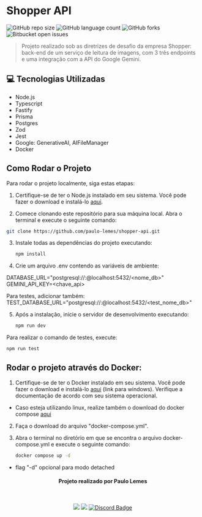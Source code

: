 # Shopper API

![GitHub repo size](https://img.shields.io/github/repo-size/paulo-lemes/shopper-api?style=for-the-badge)
![GitHub language count](https://img.shields.io/github/languages/count/paulo-lemes/shopper-api?style=for-the-badge)
![GitHub forks](https://img.shields.io/github/forks/paulo-lemes/shopper-api?style=for-the-badge)
![Bitbucket open issues](https://img.shields.io/bitbucket/issues/paulo-lemes/shopper-api?style=for-the-badge)

> Projeto realizado sob as diretrizes de desafio da empresa Shopper: back-end de um serviço de leitura de imagens, com 3 três endpoints e uma integração com a API do Google Gemini.

## 💻 Tecnologias Utilizadas

- Node.js
- Typescript
- Fastify
- Prisma
- Postgres
- Zod
- Jest
- Google: GenerativeAI, AIFileManager
- Docker

## Como Rodar o Projeto

Para rodar o projeto localmente, siga estas etapas:

1. Certifique-se de ter o Node.js instalado em seu sistema. Você pode fazer o download e instalá-lo [aqui](https://nodejs.org/).

2. Comece clonando este repositório para sua máquina local. Abra o terminal e execute o seguinte comando:

```bash
git clone https://github.com/paulo-lemes/shopper-api.git
```

3. Instale todas as dependências do projeto executando:

   ```bash
   npm install
   ```

4. Crie um arquivo .env contendo as variáveis de ambiente:

  DATABASE_URL="postgresql://<user>:<password>@localhost:5432/<nome_db>"
  GEMINI_API_KEY=<chave_api>

  Para testes, adicionar também:
  TEST_DATABASE_URL="postgresql://<user>:<password>@localhost:5432/<test_nome_db>"

5. Após a instalação, inicie o servidor de desenvolvimento executando:

   ```bash
   npm run dev
   ```
   
Para realizar o comando de testes, execute:

   ```bash
   npm run test
   ```


## Rodar o projeto através do Docker:

1. Certifique-se de ter o Docker instalado em seu sistema. Você pode fazer o download e instalá-lo [aqui](https://docs.docker.com/desktop/install/windows-install/) (link para windows). Verifique a documentação de acordo com seu sistema operacional. 

- Caso esteja utilizando linux, realize também o download do docker compose [aqui](https://docs.docker.com/compose/install/)

2. Faça o download do arquivo "docker-compose.yml".

3. Abra o terminal no diretório em que se encontra o arquivo docker-compose.yml e execute o seguinte comando:

   ```bash
   docker compose up -d
   ```

- flag "-d" opcional para modo detached

<div id="header" align="center">
 
 
#### Projeto realizado por Paulo Lemes
<br/>
 
  <a href="https://www.linkedin.com/in/-paulolemes/" target="_blank"><img src="https://img.shields.io/badge/-LinkedIn-%230077B5?style=for-the-badge&logo=linkedin&logoColor=white" target="_blank"></a> 
  <a href = "mailto:paulo-lemes@live.com"><img src="https://img.shields.io/badge/-Email-%23333?style=for-the-badge&logo=gmail&logoColor=white" target="_blank"></a>
   <a href="https://discordapp.com/users/430034249656172555" target="_blank">
  <img src="https://img.shields.io/badge/Discord-7289DA?style=for-the-badge&logo=discord&logoColor=white" alt="Discord Badge" width="">
</a>



</div>